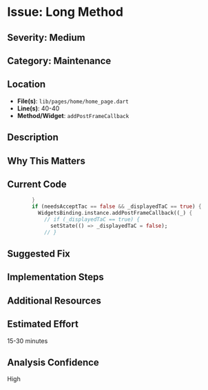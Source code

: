 # Issue: Long Method

## Severity: Medium

## Category: Maintenance

## Location
- **File(s)**: `lib/pages/home/home_page.dart`
- **Line(s)**: 40-40
- **Method/Widget**: `addPostFrameCallback`

## Description


## Why This Matters


## Current Code
```dart
        }
        if (needsAcceptTac == false && _displayedTaC == true) {
          WidgetsBinding.instance.addPostFrameCallback((_) {
            // if (_displayedTaC == true) {
              setState(() => _displayedTaC = false);
            // }
```

## Suggested Fix


## Implementation Steps


## Additional Resources


## Estimated Effort
15-30 minutes

## Analysis Confidence
High
